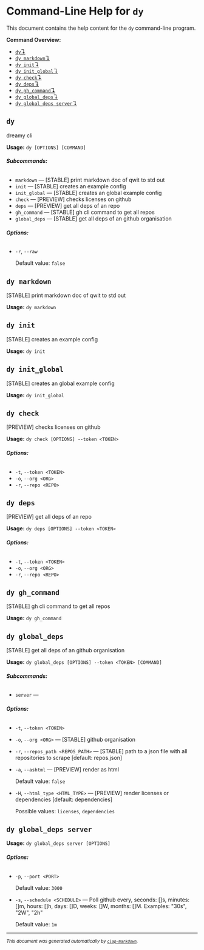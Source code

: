 # Command-Line Help for `dy`

This document contains the help content for the `dy` command-line program.

**Command Overview:**

* [`dy`↴](#dy)
* [`dy markdown`↴](#dy-markdown)
* [`dy init`↴](#dy-init)
* [`dy init_global`↴](#dy-init_global)
* [`dy check`↴](#dy-check)
* [`dy deps`↴](#dy-deps)
* [`dy gh_command`↴](#dy-gh_command)
* [`dy global_deps`↴](#dy-global_deps)
* [`dy global_deps server`↴](#dy-global_deps-server)

## `dy`

dreamy cli

**Usage:** `dy [OPTIONS] [COMMAND]`

###### **Subcommands:**

* `markdown` — [STABLE] print markdown doc of qwit to std out
* `init` — [STABLE] creates an example config
* `init_global` — [STABLE] creates an global example config
* `check` — [PREVIEW] checks licenses on github
* `deps` — [PREVIEW] get all deps of an repo
* `gh_command` — [STABLE] gh cli command to get all repos
* `global_deps` — [STABLE] get all deps of an github organisation

###### **Options:**

* `-r`, `--raw`

  Default value: `false`



## `dy markdown`

[STABLE] print markdown doc of qwit to std out

**Usage:** `dy markdown`



## `dy init`

[STABLE] creates an example config

**Usage:** `dy init`



## `dy init_global`

[STABLE] creates an global example config

**Usage:** `dy init_global`



## `dy check`

[PREVIEW] checks licenses on github

**Usage:** `dy check [OPTIONS] --token <TOKEN>`

###### **Options:**

* `-t`, `--token <TOKEN>`
* `-o`, `--org <ORG>`
* `-r`, `--repo <REPO>`



## `dy deps`

[PREVIEW] get all deps of an repo

**Usage:** `dy deps [OPTIONS] --token <TOKEN>`

###### **Options:**

* `-t`, `--token <TOKEN>`
* `-o`, `--org <ORG>`
* `-r`, `--repo <REPO>`



## `dy gh_command`

[STABLE] gh cli command to get all repos

**Usage:** `dy gh_command`



## `dy global_deps`

[STABLE] get all deps of an github organisation

**Usage:** `dy global_deps [OPTIONS] --token <TOKEN> [COMMAND]`

###### **Subcommands:**

* `server` — 

###### **Options:**

* `-t`, `--token <TOKEN>`
* `-o`, `--org <ORG>` — [STABLE] github organisation
* `-r`, `--repos_path <REPOS_PATH>` — [STABLE] path to a json file with all repositories to scrape [default: repos.json]
* `-a`, `--ashtml` — [PREVIEW] render as html

  Default value: `false`
* `-H`, `--html_type <HTML_TYPE>` — [PREVIEW] render licenses or dependencies [default: dependencies]

  Possible values: `licenses`, `dependencies`




## `dy global_deps server`

**Usage:** `dy global_deps server [OPTIONS]`

###### **Options:**

* `-p`, `--port <PORT>`

  Default value: `3000`
* `-s`, `--schedule <SCHEDULE>` — Poll github every, seconds: []s, minutes: []m, hours: []h, days: []D, weeks: []W, months: []M. Examples: "30s", "2W", "2h"

  Default value: `1m`



<hr/>

<small><i>
    This document was generated automatically by
    <a href="https://crates.io/crates/clap-markdown"><code>clap-markdown</code></a>.
</i></small>

